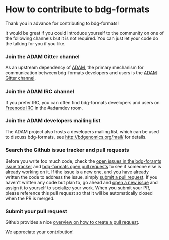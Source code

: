 How to contribute to bdg-formats
================================

Thank you in advance for contributing to bdg-formats!

It would be great if you could introduce yourself to the community on one of the following
channels but it is not required. You can just let your code do the talking for you if you like.

### Join the ADAM Gitter channel

As an upstream dependency of [ADAM](https://github.com/bigdatagenomics/adam), the primary mechanism for communication between bdg-formats developers and users is the [ADAM Gitter channel](https://gitter.im/bigdatagenomics/adam).


### Join the ADAM IRC channel

If you prefer IRC, you can often find bdg-formats developers and users on [Freenode IRC](https://freenode.net/) in the #adamdev room.


### Join the ADAM developers mailing list

The ADAM project also hosts a developers mailing list, which can be used to discuss bdg-formats, see http://bdgenomics.org/mail/ for details.


### Search the Github issue tracker and pull requests

Before you write too much code, check the [open issues in the bdg-foramts issue tracker](https://github.com/bigdatagenomics/bdg-formats/issues?state=open)
and [bdg-formats open pull requests](https://github.com/bigdatagenomics/bdg-formats/pulls) to see if someone else is already working on it. If the issue is
a new one, and you have already written the code to address the issue, simply [submit a pull request](https://help.github.com/articles/creating-a-pull-request).
If you haven't written any code but plan to, go ahead and [open a new issue](https://github.com/bigdatagenomics/bdg-formats/issues/new) and assign
it to yourself to socialize your work. When you submit your PR, please reference this pull request so that it will be automatically closed
when the PR is merged.


### Submit your pull request

Github provides a nice [overview on how to create a pull request](https://help.github.com/articles/creating-a-pull-request).

We appreciate your contribution!
